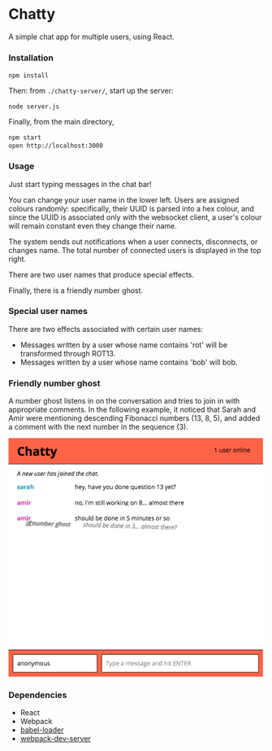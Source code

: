 Chatty
======

A simple chat app for multiple users, using React.

### Installation

```
npm install
```

Then: from `./chatty-server/`, start up the server:
```
node server.js
```

Finally,  from the main directory, 
```
npm start
open http://localhost:3000
```

### Usage

Just start typing messages in the chat bar!

You can change your user name in the lower left. Users are assigned colours randomly: specifically, their UUID is parsed into a hex colour, and since the UUID is associated only with the websocket client, a user's colour will remain constant even they change their name.

The system sends out notifications when a user connects, disconnects, or changes name. The total number of connected users is displayed in the top right.

There are two user names that produce special effects.

Finally, there is a friendly number ghost.

### Special user names

There are two effects associated with certain user names:

* Messages written by a user whose name contains 'rot' will be transformed through ROT13.
* Messages written by a user whose name contains 'bob' will bob.

### Friendly number ghost

A number ghost listens in on the conversation and tries to join in with appropriate comments. In the following example, it noticed that Sarah and Amir were mentioning descending Fibonacci numbers (13, 8, 5), and added a comment with the next number in the sequence (3).

![number ghost](https://github.com/TheophileMot/chatty/blob/master/screenshots/Chatty-number-ghost.png)

### Dependencies

* React
* Webpack
* [babel-loader](https://github.com/babel/babel-loader)
* [webpack-dev-server](https://github.com/webpack/webpack-dev-server)
